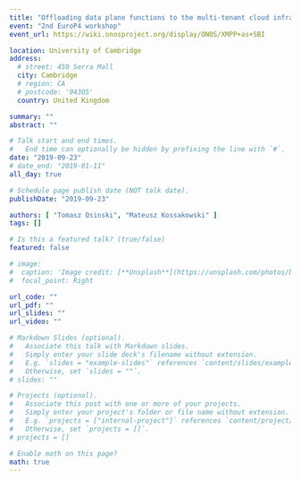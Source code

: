 ```yaml
---
title: "Offloading data plane functions to the multi-tenant cloud infrastructure using P4"
event: "2nd EuroP4 workshop"
event_url: https://wiki.onosproject.org/display/ONOS/XMPP+as+SBI

location: University of Cambridge
address:
  # street: 450 Serra Mall
  city: Cambridge
  # region: CA
  # postcode: '94305'
  country: United Kingdom

summary: ""
abstract: ""

# Talk start and end times.
#   End time can optionally be hidden by prefixing the line with `#`.
date: "2019-09-23"
# date_end: "2019-01-11"
all_day: true

# Schedule page publish date (NOT talk date).
publishDate: "2019-09-23"

authors: [ "Tomasz Osinski", "Mateusz Kossakowski" ]
tags: []

# Is this a featured talk? (true/false)
featured: false

# image:
#  caption: 'Image credit: [**Unsplash**](https://unsplash.com/photos/bzdhc5b3Bxs)'
#  focal_point: Right

url_code: ""
url_pdf: ""
url_slides: ""
url_video: ""

# Markdown Slides (optional).
#   Associate this talk with Markdown slides.
#   Simply enter your slide deck's filename without extension.
#   E.g. `slides = "example-slides"` references `content/slides/example-slides.md`.
#   Otherwise, set `slides = ""`.
# slides: ""

# Projects (optional).
#   Associate this post with one or more of your projects.
#   Simply enter your project's folder or file name without extension.
#   E.g. `projects = ["internal-project"]` references `content/project/deep-learning/index.md`.
#   Otherwise, set `projects = []`.
# projects = []

# Enable math on this page?
math: true
---
```



